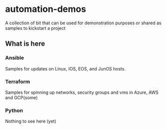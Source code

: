 # automation-demos

A collection of bit that can be used for demonstration purposes or shared as samples to kickstart a project

## What is here

### Ansible
Samples for updates on Linux, IOS, EOS, and JunOS hosts. 

### Terraform
Samples for spinning up networks, security groups and vms in Azure, AWS and GCP(some)

### Python
Nothing to see here (yet)